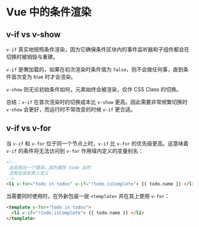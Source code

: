 # Vue 中的条件渲染

## v-if vs v-show

`v-if` 真实地按照条件渲染，因为它确保条件区块内的事件监听器和子组件都会在切换时被销毁与重建。

`v-if` 是懒加载的，如果在初次渲染时条件值为 `false`，则不会做任何事，直到条件首次变为 true 时才会渲染。

`v-show` 则无论初始条件如何，元素始终会被渲染，仅作 CSS Class 的切换。

总结：`v-if` 在首次渲染时的切换成本比 `v-show` 更高。因此需要非常频繁切换时 `v-show` 会更好，而运行时不常改变的时候 `v-if` 更合适。

## v-if vs v-for

当 `v-if` 和 `v-for` 位于同一个节点上时，`v-if` 比 `v-for` 的优先级更高。这意味着 `v-if` 的条件将无法访问到 `v-for` 作用域内定义的变量别名：

```html
<!--
 这会抛出一个错误，因为属性 todo 此时
 没有在该实例上定义
-->
<li v-for="todo in todos" v-if="!todo.isComplete"> {{ todo.name }} </li>
```

当需要同时使用时，在外新包装一层 `<template>` 并在其上使用 `v-for`：

```html
<template v-for="todo in todos">
  <li v-if="!todo.isComplete"> {{ todo.name }} </li>
</template>
```
